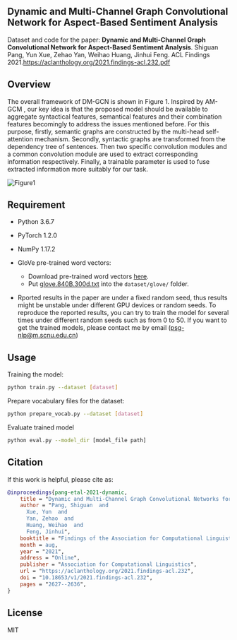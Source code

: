 ## **Dynamic and Multi-Channel Graph Convolutional Network for Aspect-Based Sentiment Analysis**

Dataset and code for the paper: **Dynamic and Multi-Channel Graph Convolutional Network for Aspect-Based Sentiment Analysis**. Shiguan Pang, Yun Xue, Zehao Yan, Weihao Huang, Jinhui Feng. ACL Findings 2021.https://aclanthology.org/2021.findings-acl.232.pdf

## Overview

The overall framework of DM-GCN is shown in Figure 1. Inspired by AM-GCM , our key idea is that the proposed model should be available to aggregate syntactical features, semantical features and their combination features becomingly to address the issues mentioned before. For this purpose, firstly, semantic graphs are constructed by the multi-head self-attention mechanism. Secondly, syntactic graphs are transformed from the dependency tree of sentences. Then two specific convolution modules and a common convolution module are used to extract corresponding information respectively. Finally, a trainable parameter is used to fuse extracted information more suitably for our task.

![Figure1](C:\Users\辣鸡胖\Desktop\论文\Figure1.png)

## Requirement

- Python 3.6.7
- PyTorch 1.2.0
- NumPy 1.17.2
- GloVe pre-trained word vectors:
  - Download pre-trained word vectors [here](https://github.com/stanfordnlp/GloVe#download-pre-trained-word-vectors).
  - Put [glove.840B.300d.txt](http://nlp.stanford.edu/data/wordvecs/glove.840B.300d.zip) into the `dataset/glove/` folder.

- Rported results in the paper are under a fixed random seed, thus results might be unstable under different GPU devices or random seeds. To reproduce the reported results, you can try to train the model for several times under different random seeds such as from 0 to 50. If you want to get the trained models, please contact me by email (psg-nlp@m.scnu.edu.cn)

## Usage

Training the model:

```bash
python train.py --dataset [dataset]
```

Prepare vocabulary files for the dataset:

```bash
python prepare_vocab.py --dataset [dataset]
```

Evaluate trained model
```bash
python eval.py --model_dir [model_file path]
```

## Citation

If this work is helpful, please cite as:

```bibtex
@inproceedings{pang-etal-2021-dynamic,
    title = "Dynamic and Multi-Channel Graph Convolutional Networks for Aspect-Based Sentiment Analysis",
    author = "Pang, Shiguan  and
      Xue, Yun  and
      Yan, Zehao  and
      Huang, Weihao  and
      Feng, Jinhui",
    booktitle = "Findings of the Association for Computational Linguistics: ACL-IJCNLP 2021",
    month = aug,
    year = "2021",
    address = "Online",
    publisher = "Association for Computational Linguistics",
    url = "https://aclanthology.org/2021.findings-acl.232",
    doi = "10.18653/v1/2021.findings-acl.232",
    pages = "2627--2636",
}
```

## License

MIT
